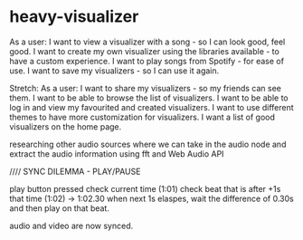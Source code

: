 # heavy-visualizer

As a user:
  I want to view a visualizer with a song - so I can look good, feel good.
  I want to create my own visualizer using the libraries available - to have a custom experience.
  I want to play songs from Spotify - for ease of use.
  I want to save my visualizers - so I can use it again.

Stretch:
As a user:
  I want to share my visualizers - so my friends can see them.
  I want to be able to browse the list of visualizers.
  I want to be able to log in and view my favourited and created visualizers.
  I want to use different themes to have more customization for visualizers.
  I want a list of good visualizers on the home page.


researching other audio sources where we can take in the audio node and extract the audio information using fft and Web Audio API


//// SYNC DILEMMA - PLAY/PAUSE

play button pressed
check current time (1:01)
check beat that is after +1s that time (1:02) -> 1:02.30
when next 1s elaspes, wait the difference of 0.30s and then play on that beat.

audio and video are now synced.